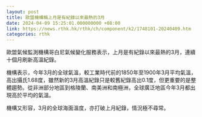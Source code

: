 ```yaml
---
layout: post
title: 歐盟機構稱上月是有紀錄以來最熱的3月
date: 2024-04-09 15:25:01.000000000 +08:00
link: https://news.rthk.hk/rthk/ch/component/k2/1748101-20240409.htm
categories: rthk
---
```


歐盟氣候監測機構哥白尼氣候變化服務表示，上月是有紀錄以來最熱的3月，連續十個月刷新高溫紀錄。

機構表示，今年3月的全球氣溫，較工業時代前的1850年至1900年3月平均氣溫，高出攝氏1.68度，雖然新的3月高溫紀錄只是較舊紀錄高出0.1度，但更重要的是整體趨勢。從非洲部分地區到格陵蘭、南美洲和南極洲，全球廣泛地區今年3月都出現高於平均的氣溫。

機構又形容，3月的全球海面溫度，亦打破上月紀錄，情況極不尋常。
